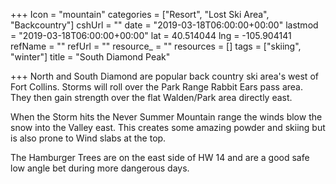+++
Icon = "mountain"
categories = ["Resort", "Lost Ski Area", "Backcountry"]
cshUrl = ""
date = "2019-03-18T06:00:00+00:00"
lastmod = "2019-03-18T06:00:00+00:00"
lat = 40.514044
lng = -105.904141
refName = ""
refUrl = ""
resource_ = ""
resources = []
tags = ["skiing", "winter"]
title = "South Diamond Peak"

+++
North and South Diamond are popular back country ski area's west of Fort Collins.  Storms will roll over the Park Range Rabbit Ears pass area.  They then gain strength over the flat Walden/Park area directly east.

When the Storm hits the Never Summer Mountain range the winds blow the snow into the Valley east.  This creates some amazing powder and skiing but is also prone to Wind slabs at the top.

The Hamburger Trees are on the east side of HW 14 and are a good safe low angle bet during more dangerous days.